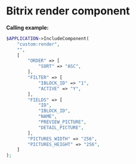# Bitrix render component

__Calling example:__
```php
$APPLICATION->IncludeComponent(
	"custom:render",
	"",
	[
		"ORDER" => [
			"SORT" => "ASC",
		],
		"FILTER" => [
			"IBLOCK_ID" => "1",
			"ACTIVE" => "Y",
		],
		"FIELDS" => [
			"ID",
			"IBLOCK_ID",
			"NAME",
			"PREVIEW_PICTURE",
			"DETAIL_PICTURE",
		],
		"PICTURES_WIDTH" => "256",
		"PICTURES_HEIGHT" => "256",
	]
);
```
